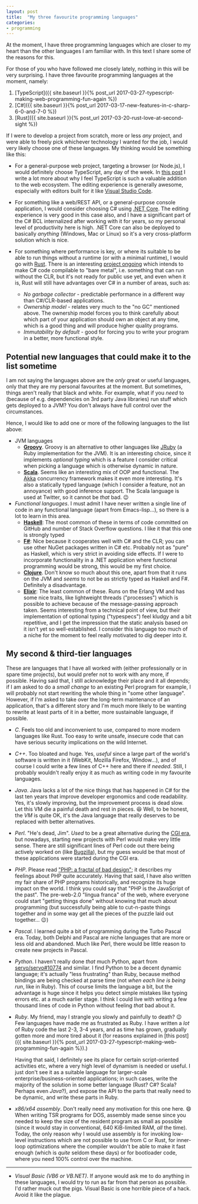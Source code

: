 ```yaml
---
layout: post
title:  "My three favourite programming languages"
categories:
- programming
---
```


At the moment, I have three programming languages which are closer to my heart than the other languages I am familiar with. In this text I share some of the reasons for this.

For those of you who have followed me closely lately, nothing in this will be very surprising. I have three favourite programming languages at the moment, namely:

1. [TypeScript]({{ site.baseurl }}{% post_url 2017-03-27-typescript-making-web-programming-fun-again %})
2. [C#]({{ site.baseurl }}{% post_url 2017-03-17-new-features-in-c-sharp-6-0-and-7-0 %})
2. [Rust]({{ site.baseurl }}{% post_url 2017-03-20-rust-love-at-second-sight %})

If I were to develop a project from scratch, more or less _any_ project, and were able to freely pick whichever technology I wanted for the job, I would very likely choose one of these languages. My thinking would be something like this:

- For a general-purpose web project, targeting a browser (or Node.js), I would definitely choose TypeScript, any day of the week. In [this post](foo) I write a lot more about why I feel TypeScript is such a valuable addition to the web ecosystem. The editing experience is generally awesome, especially with editors built for it like [Visual Studio Code](foo).

- For something like a web/REST API, or a general-purpose console application, I would consider choosing C# using [.NET Core](linkme). The editing experience is very good in this case also, and I have a significant part of the C# BCL internalized after working with it for years, so my personal level of productivity here is high. .NET Core can also be deployed to basically _anything_ (Windows, Mac or Linux) so it's a very cross-platform solution which is nice.

- For something where performance is key, or where its suitable to be able to run things without a runtime (or with a minimal runtime), I would go with [Rust](http://www.rust-lang.org). There is an interesting [project ongoing](https://github.com/dotnet/corert/tree/master/Documentation) which intends to make C# code compilable to "bare metal", i.e. something that can run without the CLR, but it's not ready for public use yet, and even when it is, Rust will still have advantages over C# in a number of areas, such as:
  - _No garbage collector_ - predictable performance in a different way than C#/CLR-based applications.
  - _Ownership model_ - relates very much to the "no GC" mentioned above. The ownership model forces you to think carefully about which part of your application should own an object at any time, which is a good thing and will produce higher quality programs.
  - _Immutability by default_ - good for forcing you to write your program in a better, more functional style.

## Potential new languages that could make it to the list sometime

I am not saying the languages above are the _only_ great or useful languages, only that they are my personal favourites at the moment. But sometimes, things aren't really that black and white. For example, what if you _need_ to (because of e.g. dependencies on 3rd party Java libraries) run stuff which gets deployed to a JVM? You don't always have full control over the circumstances.

Hence, I would like to add one or more of the following languages to the list above:

- JVM languages
    - [**Groovy**](http://groovy-lang.org/). Groovy is an alternative to other languages like [JRuby](http://www.jruby.org) (a Ruby implementation for the JVM). It is an interesting choice, since it implements _optional typing_ which is a feature I consider critical when picking a language which is otherwise dynamic in nature.
    - [**Scala**](https://www.scala-lang.org/). Seems like an interesting mix of OOP and functional. The [Akka](http://akka.io/) concurrency framework makes it even more interesting. It's also a statically typed language (which I consider a feature, not an annoyance) with good inference support. The Scala language is used at Twitter, so it cannot be _that_ bad. :wink:
- _Functional languages_. I must admit I have never written a single line of code in any functional language (apart from Emacs-lisp...), so there is a lot to learn in this area.
    - [**Haskell**](https://www.haskell.org): The most common of these in terms of code committed on GitHub and number of Stack Overflow questions. I like it that this one is strongly typed
    - [**F#**](http://fsharp.org): Nice because it cooperates well with C# and the CLR; you can use other NuGet packages written in C# etc. Probably not as "pure" as Haskell, which is very strict in avoiding side effects. If I were to incorporate functionality in a .NET application where functional programming would be strong, this would be my first choice.
    - [**Clojure**](https://clojure.org/). Don't know so much about this one, apart from that it runs on the JVM and _seems_ to not be as strictly typed as Haskell and F#. Definitely a disadvantage.
    - [**Elixir**](http://elixir-lang.org/): The least common of these. Runs on the Erlang VM and has some nice traits, like lightweight threads ("processes") which is possible to achieve because of the message-passing approach taken. Seems interesting from a technical point of view, but their implementation of optional typing ("typespecs") feel kludgy and a bit repetitive, and I get the impression that the static analysis based on it isn't yet so well-established. I consider this language too much of a niche for the moment to feel really motivated to dig deeper into it.

## My second & third-tier languages

These are languages that I have all worked with (either professionally or in spare time projects), but would prefer not to work with any more, if possible. Having said that, I still acknowledge their place and it all depends; if I am asked to do a _small change_ to an existing Perl program for example, I will probably not start rewriting the whole thing in "some other language". However, if I'm asked to take over the long-term maintenance of an application, that's a different story and I'm much more likely to be wanting to rewrite at least parts of it in a better, more sustainable language, if possible.

- _C_. Feels too old and inconvenient to use, compared to more modern languages like Rust. Too easy to write unsafe, insecure code that can have serious security implications on the wild Internet.

- _C++_. Too bloated and huge. Yes, _useful_ since a large part of the world's software is written in it (WebKit, Mozilla Firefox, Window...), and of course I could write a few lines of C++ here and there if _needed_. Still, I probably wouldn't really enjoy it as much as writing code in my favourite languages.

- _Java_. Java lacks a lot of the nice things that has happened in C# for the last ten years that improve developer ergonomics and code readability. Yes, it's slowly improving, but the improvement process is dead slow. Let this VM die a painful death and rest in pieces. :laughing: Well, to be honest, the _VM_ is quite OK, it's the Java language that really deserves to be replaced with better alternatives.

- _Perl_. "He's dead, Jim". _Used_ to be a great alternative during the [CGI era](https://en.wikipedia.org/wiki/Common_Gateway_Interface), but nowadays, starting new projects with Perl would make very little sense. There are still significant lines of Perl code out there being actively worked on (like [Bugzilla](https://github.com/bugzilla/bugzilla)), but my guess would be that most of these applications were started during the CGI era.

- _PHP_. Please read ["PHP: a fractal of bad design"](https://eev.ee/blog/2012/04/09/php-a-fractal-of-bad-design/); it describes my feelings about PHP quite accurately. Having that said, I have also written my fair share of PHP programs historically, and recognize its huge impact on the world. I think you could say that "PHP is the JavaScript of the past". The pre-web-2.0 "lingua franca" of the web, where everyone could start "getting things done" without knowing that much about programming (but successfully being able to cut-n-paste things together and in some way get all the pieces of the puzzle laid out together... :wink:)

- _Pascal_. I learned quite a bit of programming during the Turbo Pascal era. Today, both Delphi and Pascal are niche languages that are more or less old and abandoned. Much like Perl, there would be little reason to create new projects in Pascal.

- _Python_. I haven't really done _that_ much Python, apart from [servo/servo#10774](https://github.com/servo/servo/pull/10774) and similar. I find Python to be a decent dynamic language; it's actually "less frustrating" than Ruby, because method bindings are being checked at parse time (not _when each line is being run_, like in Ruby). This of course limits the language a bit, but the advantage is huge since it helps you detect simple mistakes like typing errors etc. at a much earlier stage. I think I could live with writing a few thousand lines of code in Python without feeling _that_ bad about it.

- _Ruby_. My friend, may I strangle you slowly and painfully to death? :wink: Few languages have made me as frustrated as Ruby. I have written a _lot_ of Ruby code the last 2-3, 3-4 years, and as time has grown, gradually gotten more and more tired about it (for reasons explained in [this post]({{ site.baseurl }}{% post_url 2017-03-27-typescript-making-web-programming-fun-again %}).)

    Having that said, I definitely see its place for certain script-oriented activities etc, where a very high level of dynamism is needed or useful. I just don't see it as a suitable language for larger-scale enterprise/business-oriented applications; in such cases, write the majority of the solution in some better language (Rust? C#? Scala? Perhaps even _Java_?), and expose the API to the parts that really need to be dynamic, and write these parts in Ruby.

- _x86/x64 assembly_. Don't really need any motivation for this one here. :smile: When writing TSR programs for DOS, assembly made sense since you needed to keep the size of the resident program as small as possible (since it would stay in conventional, 640 KiB-limited RAM, _all_ the time). Today, the only reason why I would use assembly is for invoking low-level instructions which are not possible to use from C or Rust, for inner-loop optimizations where the compiler wouldn't be able to make it fast enough (which is _quite_ seldom these days) or for bootloader code, where you need 100% control over the machine.

----

- _Visual Basic (VB6 or VB.NET)_. If anyone would ask me to do anything in these languages, I would try to run as far from that person as possible. I'd rather muck out the pigs. Visual Basic is one horrible piece of a hack. Avoid it like the plague.
